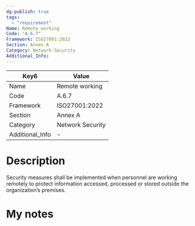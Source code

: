 ```yaml
---
dg-publish: true
tags:
  - "requirement"
Name: Remote working
Code: "A.6.7"
Framework: ISO27001:2022
Section: Annex A
Category: Network Security
Additional_Info: 
---
```


<div><table class="dataview table-view-table"><thead class="table-view-thead"><tr class="table-view-tr-header"><th class="table-view-th"><span>Key</span><span class="dataview small-text">6</span></th><th class="table-view-th"><span>Value</span></th></tr></thead><tbody class="table-view-tbody"><tr><td><span>Name</span></td><td><span>Remote working</span></td></tr><tr><td><span>Code</span></td><td><span>A.6.7</span></td></tr><tr><td><span>Framework</span></td><td><span>ISO27001:2022</span></td></tr><tr><td><span>Section</span></td><td><span>Annex A</span></td></tr><tr><td><span>Category</span></td><td><span>Network Security</span></td></tr><tr><td><span>Additional_Info</span></td><td><span>-</span></td></tr></tbody></table></div>

# Description

Security measures shall be implemented when personnel are working remotely to protect information accessed, processed or stored outside the organization’s premises.

# My notes

